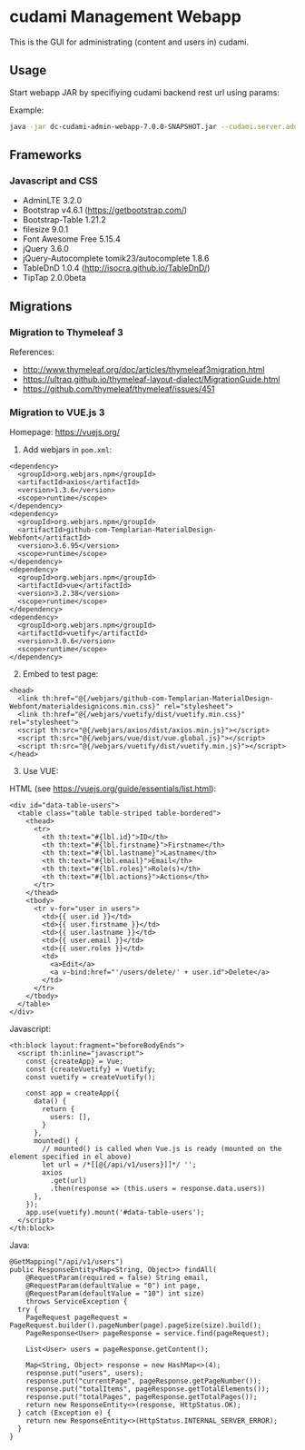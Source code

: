 # cudami Management Webapp

This is the GUI for administrating (content and users in) cudami.

## Usage

Start webapp JAR by specifiying cudami backend rest url using params:

Example:

``` sh
java -jar dc-cudami-admin-webapp-7.0.0-SNAPSHOT.jar --cudami.server.address=<your_endpoint_address> --cudami.server.url=<your_endpoint_url>
```

## Frameworks

### Javascript and CSS

* AdminLTE 3.2.0
* Bootstrap v4.6.1 (https://getbootstrap.com/)
* Bootstrap-Table 1.21.2
* filesize 9.0.1
* Font Awesome Free 5.15.4
* jQuery 3.6.0
* jQuery-Autocomplete tomik23/autocomplete 1.8.6
* TableDnD 1.0.4 (http://isocra.github.io/TableDnD/)
* TipTap 2.0.0beta

## Migrations

### Migration to Thymeleaf 3

References:

* http://www.thymeleaf.org/doc/articles/thymeleaf3migration.html
* https://ultraq.github.io/thymeleaf-layout-dialect/MigrationGuide.html
* https://github.com/thymeleaf/thymeleaf/issues/451

### Migration to VUE.js 3

Homepage: <https://vuejs.org/>

1. Add webjars in `pom.xml`:

```
<dependency>
  <groupId>org.webjars.npm</groupId>
  <artifactId>axios</artifactId>
  <version>1.3.6</version>
  <scope>runtime</scope>
</dependency>
<dependency>
  <groupId>org.webjars.npm</groupId>
  <artifactId>github-com-Templarian-MaterialDesign-Webfont</artifactId>
  <version>3.6.95</version>
  <scope>runtime</scope>
</dependency>
<dependency>
  <groupId>org.webjars.npm</groupId>
  <artifactId>vue</artifactId>
  <version>3.2.38</version>
  <scope>runtime</scope>
</dependency>
<dependency>
  <groupId>org.webjars.npm</groupId>
  <artifactId>vuetify</artifactId>
  <version>3.0.6</version>
  <scope>runtime</scope>
</dependency>
```

2. Embed to test page:

```
<head>
  <link th:href="@{/webjars/github-com-Templarian-MaterialDesign-Webfont/materialdesignicons.min.css}" rel="stylesheet">
  <link th:href="@{/webjars/vuetify/dist/vuetify.min.css}" rel="stylesheet">
  <script th:src="@{/webjars/axios/dist/axios.min.js}"></script>
  <script th:src="@{/webjars/vue/dist/vue.global.js}"></script>
  <script th:src="@{/webjars/vuetify/dist/vuetify.min.js}"></script>
</head>
```

3. Use VUE:

HTML (see <https://vuejs.org/guide/essentials/list.html>):

```
<div id="data-table-users">
  <table class="table table-striped table-bordered">
    <thead>
      <tr>
        <th th:text="#{lbl.id}">ID</th>
        <th th:text="#{lbl.firstname}">Firstname</th>
        <th th:text="#{lbl.lastname}">Lastname</th>
        <th th:text="#{lbl.email}">Email</th>
        <th th:text="#{lbl.roles}">Role(s)</th>
        <th th:text="#{lbl.actions}">Actions</th>
      </tr>
    </thead>
    <tbody>
      <tr v-for="user in users">
        <td>{{ user.id }}</td>
        <td>{{ user.firstname }}</td>
        <td>{{ user.lastname }}</td>
        <td>{{ user.email }}</td>
        <td>{{ user.roles }}</td>
        <td>
          <a>Edit</a>
          <a v-bind:href="'/users/delete/' + user.id">Delete</a>
        </td>
      </tr>
    </tbody>
  </table>
</div>
```

Javascript:

```
<th:block layout:fragment="beforeBodyEnds">
  <script th:inline="javascript">
    const {createApp} = Vue;
    const {createVuetify} = Vuetify;
    const vuetify = createVuetify();

    const app = createApp({
      data() {
        return {
          users: [],
        }
      },
      mounted() {
        // mounted() is called when Vue.js is ready (mounted on the element specified in el above)
        let url = /*[[@{/api/v1/users}]]*/ '';
        axios
          .get(url)
          .then(response => (this.users = response.data.users))
      },
    });
    app.use(vuetify).mount('#data-table-users');
  </script>
</th:block>
```

Java:

```
@GetMapping("/api/v1/users")
public ResponseEntity<Map<String, Object>> findAll(
    @RequestParam(required = false) String email,
    @RequestParam(defaultValue = "0") int page,
    @RequestParam(defaultValue = "10") int size)
    throws ServiceException {
  try {
    PageRequest pageRequest = PageRequest.builder().pageNumber(page).pageSize(size).build();
    PageResponse<User> pageResponse = service.find(pageRequest);

    List<User> users = pageResponse.getContent();

    Map<String, Object> response = new HashMap<>(4);
    response.put("users", users);
    response.put("currentPage", pageResponse.getPageNumber());
    response.put("totalItems", pageResponse.getTotalElements());
    response.put("totalPages", pageResponse.getTotalPages());
    return new ResponseEntity<>(response, HttpStatus.OK);
  } catch (Exception e) {
    return new ResponseEntity<>(HttpStatus.INTERNAL_SERVER_ERROR);
  }
}
```
